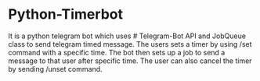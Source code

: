 # Python-Timerbot

It is a python telegram bot which uses # Telegram-Bot API and JobQueue class to send telegram timed message.
  The users sets a timer by using /set command with a specific time. The bot then sets up a job to send a 
  message to that user after specific time. The user can also cancel the timer by sending /unset command.
